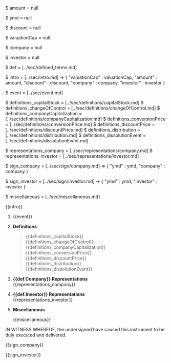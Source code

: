 $ amount = null

$ ymd = null

$ discount = null

$ valuationCap = null

$ company = null

$ investor = null

$ def = [../sec/defined_terms.md]

$ intro = [../sec/intro.md] => {
    "valuationCap" : valuationCap,
    "amount" : amount,
    "discount" : discount,
    "company" : company,
    "investor" : investor
}

$ event = [../sec/event.md]

$ definitions_capitalStock = [../sec/definitions/capitalStock.md]
$ definitions_changeOfControl = [../sec/definitions/changeOfControl.md]
$ definitions_companyCapitalization = [../sec/definitions/companyCapitalization.md]
$ definitions_conversionPrice = [../sec/definitions/conversionPrice.md]
$ definitions_discountPrice = [../sec/definitions/discountPrice.md]
$ definitions_distribution = [../sec/definitions/distribution.md]
$ definitions_dissolutionEvent = [../sec/definitions/dissolutionEvent.md]

$ representations_company = [../sec/representations/company.md]
$ representations_investor = [../sec/representations/investor.md]

$ sign_company = [../sec/sign/company.md] => {
    "ymd" : ymd,
    "company" : company
}

$ sign_investor = [../sec/sign/investor.md] => {
    "ymd" : ymd,
    "investor" : investor
}

$ miscellaneous = [../sec/miscellaneous.md]

{{intro}}

1. {{event}}

2. **Definitions**
    > {{definitions_capitalStock}}  
    > {{definitions_changeOfControl}}  
    > {{definitions_companyCapitalization}}  
    > {{definitions_conversionPrice}}  
    > {{definitions_discountPrice}}  
    > {{definitions_distribution}}  
    > {{definitions_dissolutionEvent}}

3. **{{def.Company}} Representations**  
    {{representations_company}}
    
4. **{{def.Investor}} Representations**  
    {{representations_investor}}

5. **Miscellaneous**

    {{miscellaneous}}

IN WITNESS WHEREOF, the undersigned have caused this instrument to be duly executed and delivered.

{{sign_company}}
 
{{sign_investor}}